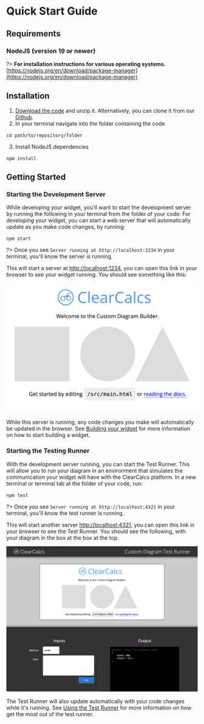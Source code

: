 # Quick Start Guide

## Requirements

### NodeJS (version 19 or newer)

?> **For installation instructions for various operating systems.** [https://nodejs.org/en/download/package-manager](https://nodejs.org/en/download/package-manager)

## Installation

1. [Download the code](https://github.com/ClearCalcs/custom-diagram-boilerplate/archive/refs/heads/main.zip) and unzip it. Alternatively, you can clone it from our [Github](https://github.com/ClearCalcs/custom-diagram-boilerplate).
2. In your terminal navigate into the folder containing the code

```
cd path/to/repository/folder
```

3. Install NodeJS dependencies

```
npm install
```

## Getting Started

### Starting the Development Server

While developing your widget, you'll want to start the development server by running the following in your terminal from the folder of your code:
For developing your widget, you can start a web server that will automatically update as you make code changes, by running:

```
npm start
```

?> Once you see `Server running at http://localhost:1234` in your terminal, you'll know the server is running.

This will start a server at [http://localhost:1234](http://localhost:1234), you can open this link in your browser to see your widget running. You should see something like this:

![Screenshot of the Development Server](_media/quick-start-guide/dev-server.png)

While this server is running, any code changes you make will automatically be updated in the browser. See [Building your widget](/#/guide) for more information on how to start building a widget.

### Starting the Testing Runner

With the development server running, you can start the Test Runner. This will allow you to run your diagram in an environment that simulates the communication your widget will have with the ClearCalcs platform. In a new terminal or terminal tab at the folder of your code, run:

```
npm test
```

?> Once you see `Server running at http://localhost:4321` in your terminal, you'll know the test runner is running.

This will start another server [http://localhost:4321](http://localhost:4321), you can open this link in your browser to see the Test Runner. You should see the following, with your diagram in the box at the box at the top.

![Screenshot of the Test Runner](_media/quick-start-guide/testing-server.png)

The Test Runner will also update automatically with your code changes while it's running. See [Using the Test Runner](/#/guide) for more information on how get the most out of the test runner.
